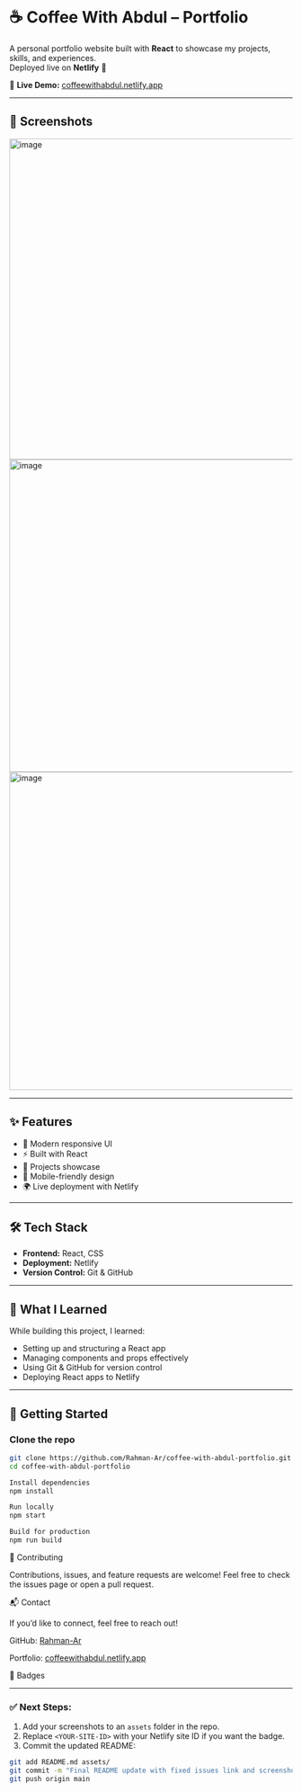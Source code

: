 # ☕ Coffee With Abdul – Portfolio

A personal portfolio website built with **React** to showcase my projects, skills, and experiences.  
Deployed live on **Netlify** 🚀  

🔗 **Live Demo:** [coffeewithabdul.netlify.app](https://coffeewithabdul.netlify.app/)

---

## 📸 Screenshots
<img width="1000" height="571" alt="image" src="https://github.com/user-attachments/assets/6665b332-f25d-446d-9696-5c8e4aee1670" />
<img width="1000" height="556" alt="image" src="https://github.com/user-attachments/assets/6efe6108-cb39-4f8f-bd8e-8ac057fedfd2" />
<img width="1000" height="566" alt="image" src="https://github.com/user-attachments/assets/281faeba-5071-4773-ba11-66bac6fefc07" />




---

## ✨ Features
- 🎨 Modern responsive UI  
- ⚡ Built with React  
- 📂 Projects showcase  
- 📱 Mobile-friendly design  
- 🌍 Live deployment with Netlify  

---

## 🛠️ Tech Stack
- **Frontend:** React, CSS  
- **Deployment:** Netlify  
- **Version Control:** Git & GitHub  

---

## 🧠 What I Learned
While building this project, I learned:
- Setting up and structuring a React app  
- Managing components and props effectively  
- Using Git & GitHub for version control  
- Deploying React apps to Netlify  

---

## 🚀 Getting Started

### Clone the repo
```bash
git clone https://github.com/Rahman-Ar/coffee-with-abdul-portfolio.git
cd coffee-with-abdul-portfolio

Install dependencies
npm install

Run locally
npm start

Build for production
npm run build

```
🤝 Contributing

Contributions, issues, and feature requests are welcome!
Feel free to check the issues page
 or open a pull request.

📬 Contact

If you’d like to connect, feel free to reach out!

GitHub: [Rahman-Ar](https://github.com/Rahman-Ar)

Portfolio: [coffeewithabdul.netlify.app](https://coffeewithabdul.netlify.app/)

🔖 Badges

<!-- Replace <YOUR-SITE-ID> with Netlify badge ID -->

---

### ✅ Next Steps:
1. Add your screenshots to an `assets` folder in the repo.  
2. Replace `<YOUR-SITE-ID>` with your Netlify site ID if you want the badge.  
3. Commit the updated README:

```bash
git add README.md assets/
git commit -m "Final README update with fixed issues link and screenshots"
git push origin main
